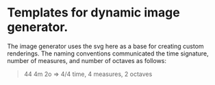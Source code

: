 # Templates for dynamic image generator.

The image generator uses the svg here as a base for creating custom renderings.
The naming conventions communicated the time signature, number of measures, and
number of octaves as follows:

> 44 4m 2o => 4/4 time, 4 measures, 2 octaves
